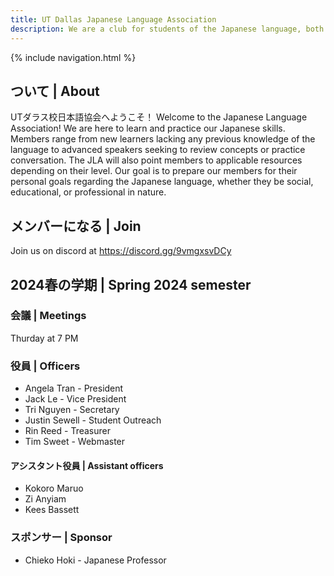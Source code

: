 ```yaml
---
title: UT Dallas Japanese Language Association
description: We are a club for students of the Japanese language, both in classes and in self study.
---
```


{% include navigation.html %}

## ついて | About

UTダラス校日本語協会へようこそ！ Welcome to the Japanese Language Association! We are here to learn and practice our Japanese skills. Members range from new learners lacking any previous knowledge of the language to advanced speakers seeking to review concepts or practice conversation. The JLA will also point members to applicable resources depending on their level. Our goal is to prepare our members for their personal goals regarding the Japanese language, whether they be social, educational, or professional in nature.

## メンバーになる | Join
Join us on discord at <https://discord.gg/9vmgxsvDCy>

## 2024春の学期 | Spring 2024 semester

### 会議 | Meetings
Thurday at 7 PM

### 役員 | Officers
* Angela Tran - President
* Jack Le - Vice President
* Tri Nguyen - Secretary
* Justin Sewell - Student Outreach
* Rin Reed - Treasurer
* Tim Sweet - Webmaster

#### アシスタント役員 | Assistant officers
* Kokoro Maruo
* Zi Anyiam
* Kees Bassett

### スポンサー | Sponsor
* Chieko Hoki - Japanese Professor
